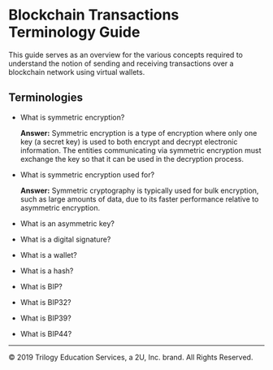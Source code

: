 # Blockchain Transactions Terminology Guide

This guide serves as an overview for the various concepts required to understand the notion of sending and receiving transactions over a blockchain network using virtual wallets.

## Terminologies

* What is symmetric encryption?

  **Answer:** Symmetric encryption is a type of encryption where only one key (a secret key) is used to both encrypt and decrypt electronic information. The entities communicating via symmetric encryption must exchange the key so that it can be used in the decryption process.

* What is symmetric encryption used for?

  **Answer:** Symmetric cryptography is typically used for bulk encryption, such as large amounts of data, due to its faster performance relative to asymmetric encryption. 

* What is an asymmetric key?

* What is a digital signature?

* What is a wallet?

* What is a hash?

* What is BIP?

* What is BIP32?

* What is BIP39?

* What is BIP44?

---

© 2019 Trilogy Education Services, a 2U, Inc. brand. All Rights Reserved.
